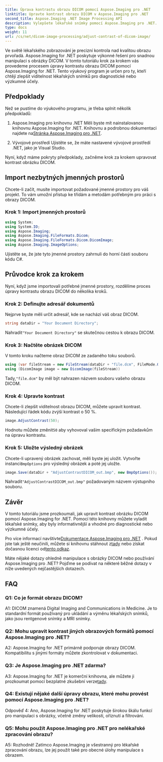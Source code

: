 ```yaml
---
title: Úprava kontrastu obrazu DICOM pomocí Aspose.Imaging pro .NET
linktitle: Upravte kontrast obrazu DICOM v Aspose.Imaging pro .NET
second_title: Aspose.Imaging .NET Image Processing API
description: Vylepšete lékařské snímky pomocí Aspose.Imaging pro .NET. Upravte kontrast obrazu DICOM jednoduchými kroky.
type: docs
weight: 11
url: /cs/net/dicom-image-processing/adjust-contrast-of-dicom-image/
---
```

Ve světě lékařského zobrazování je precizní kontrola nad kvalitou obrazu prvořadá. Aspose.Imaging for .NET poskytuje výkonné řešení pro snadnou manipulaci s obrázky DICOM. V tomto tutoriálu krok za krokem vás provedeme procesem úpravy kontrastu obrazu DICOM pomocí Aspose.Imaging for .NET. Tento výukový program je určen pro ty, kteří chtějí zlepšit viditelnost lékařských snímků pro diagnostické nebo výzkumné účely. 

## Předpoklady

Než se pustíme do výukového programu, je třeba splnit několik předpokladů:

1. Aspose.Imaging pro knihovnu .NET
 Měli byste mít nainstalovanou knihovnu Aspose.Imaging for .NET. Knihovnu a podrobnou dokumentaci najdete na[Stránka Aspose.Imaging pro .NET](https://reference.aspose.com/imaging/net/).

2. Vývojové prostředí
Ujistěte se, že máte nastavené vývojové prostředí .NET, jako je Visual Studio.

Nyní, když máme pokryty předpoklady, začněme krok za krokem upravovat kontrast obrázku DICOM.

## Import nezbytných jmenných prostorů

Chcete-li začít, musíte importovat požadované jmenné prostory pro váš projekt. To vám umožní přístup ke třídám a metodám potřebným pro práci s obrazy DICOM.

### Krok 1: Import jmenných prostorů

```csharp
using System;
using System.IO;
using Aspose.Imaging;
using Aspose.Imaging.FileFormats.Dicom;
using Aspose.Imaging.FileFormats.Dicom.DicomImage;
using Aspose.Imaging.ImageOptions;
```

Ujistěte se, že jste tyto jmenné prostory zahrnuli do horní části souboru kódu C#.

## Průvodce krok za krokem

Nyní, když jsme importovali potřebné jmenné prostory, rozdělíme proces úpravy kontrastu obrazu DICOM do několika kroků.

### Krok 2: Definujte adresář dokumentů

Nejprve byste měli určit adresář, kde se nachází váš obraz DICOM.

```csharp
string dataDir = "Your Document Directory";
```

 Nahradit`"Your Document Directory"` se skutečnou cestou k obrazu DICOM.

### Krok 3: Načtěte obrázek DICOM

V tomto kroku načteme obraz DICOM ze zadaného toku souborů.

```csharp
using (var fileStream = new FileStream(dataDir + "file.dcm", FileMode.Open, FileAccess.Read))
using (DicomImage image = new DicomImage(fileStream))
```

 Tady,`"file.dcm"` by měl být nahrazen názvem souboru vašeho obrazu DICOM.

### Krok 4: Upravte kontrast

Chcete-li zlepšit viditelnost obrazu DICOM, můžete upravit kontrast. Následující řádek kódu zvýší kontrast o 50 %.

```csharp
image.AdjustContrast(50);
```

 Hodnotu můžete změnit`50` aby vyhovoval vašim specifickým požadavkům na úpravu kontrastu.

### Krok 5: Uložte výsledný obrázek

 Chcete-li upravený obrázek zachovat, měli byste jej uložit. Vytvořte instanci`BmpOptions` pro výsledný obrázek a poté jej uložte.

```csharp
image.Save(dataDir + "AdjustContrastDICOM_out.bmp", new BmpOptions());
```

 Nahradit`"AdjustContrastDICOM_out.bmp"` požadovaným názvem výstupního souboru.

## Závěr

V tomto tutoriálu jsme prozkoumali, jak upravit kontrast obrázku DICOM pomocí Aspose.Imaging for .NET. Pomocí této knihovny můžete vyladit lékařské snímky, aby byly informativnější a vhodné pro diagnostické nebo výzkumné účely.

 Pro více informací navštivte[Dokumentace Aspose.Imaging pro .NET](https://reference.aspose.com/imaging/net/) . Pokud jste tak ještě neučinili, můžete si knihovnu stáhnout z[tady](https://releases.aspose.com/imaging/net/) nebo získat dočasnou licenci od[tento odkaz](https://purchase.aspose.com/temporary-license/).

Máte nějaké dotazy ohledně manipulace s obrázky DICOM nebo používání Aspose.Imaging pro .NET? Pojďme se podívat na některé běžné dotazy v níže uvedených nejčastějších dotazech.

## FAQ

### Q1: Co je formát obrazu DICOM?

A1: DICOM znamená Digital Imaging and Communications in Medicine. Je to standardní formát používaný pro ukládání a výměnu lékařských snímků, jako jsou rentgenové snímky a MRI snímky.

### Q2: Mohu upravit kontrast jiných obrazových formátů pomocí Aspose.Imaging pro .NET?

A2: Aspose.Imaging for .NET primárně podporuje obrazy DICOM. Kompatibilitu s jinými formáty můžete zkontrolovat v dokumentaci.

### Q3: Je Aspose.Imaging pro .NET zdarma?

 A3: Aspose.Imaging for .NET je komerční knihovna, ale můžete ji prozkoumat pomocí bezplatné zkušební verze[tady](https://releases.aspose.com/).

### Q4: Existují nějaké další úpravy obrazu, které mohu provést pomocí Aspose.Imaging pro .NET?

Odpověď 4: Ano, Aspose.Imaging for .NET poskytuje širokou škálu funkcí pro manipulaci s obrázky, včetně změny velikosti, oříznutí a filtrování.

### Q5: Mohu použít Aspose.Imaging pro .NET pro nelékařské zpracování obrazu?

A5: Rozhodně! Zatímco Aspose.Imaging je všestranný pro lékařské zpracování obrazu, lze jej použít také pro obecné úlohy manipulace s obrazem.